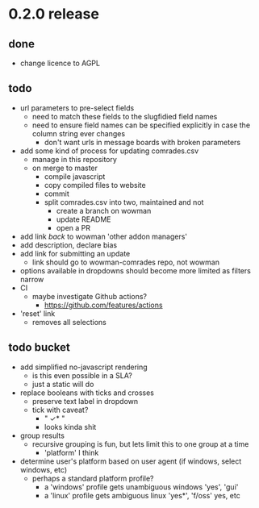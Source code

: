 # 0.2.0 release

## done

* change licence to AGPL

## todo

* url parameters to pre-select fields
    - need to match these fields to the slugfidied field names
    - need to ensure field names can be specified explicitly in case the column string ever changes
        - don't want urls in message boards with broken parameters
* add some kind of process for updating comrades.csv
    - manage in this repository
    - on merge to master
        - compile javascript
        - copy compiled files to website
        - commit
        - split comrades.csv into two, maintained and not
            - create a branch on wowman
            - update README
            - open a PR
* add link *back* to wowman 'other addon managers'
* add description, declare bias
* add link for submitting an update
    - link should go to wowman-comrades repo, not wowman
* options available in dropdowns should become more limited as filters narrow
* CI
    - maybe investigate Github actions?
        - https://github.com/features/actions
* 'reset' link
    - removes all selections

## todo bucket

* add simplified no-javascript rendering
    - is this even possible in a SLA?
    - just a static will do
* replace booleans with ticks and crosses
    - preserve text label in dropdown
    - tick with caveat? 
        - "  ✓*  "
        - looks kinda shit
* group results
    - recursive grouping is fun, but lets limit this to one group at a time
        - 'platform' I think
* determine user's platform based on user agent (if windows, select windows, etc)
    - perhaps a standard platform profile? 
        - a 'windows' profile gets unambiguous windows 'yes', 'gui'
        - a 'linux' profile gets ambiguous linux 'yes*', 'f/oss' yes, etc
